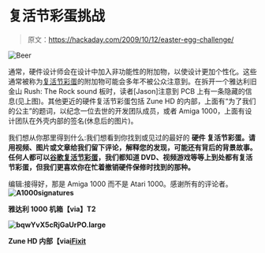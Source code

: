 # 复活节彩蛋挑战

> 原文：<https://hackaday.com/2009/10/12/easter-egg-challenge/>

![Beer](img/dfe1b5d55ad619e51433044697540ded.png "Beer")

通常，硬件设计师会在设计中加入非功能性的附加物，以使设计更加个性化。这些通常被称为[复活节彩蛋](http://en.wikipedia.org/wiki/Easter_egg_(media))的附加物可能会多年不被公众注意到。在拆开一个雅达利旧金山 Rush: The Rock sound 板时，读者[Jason]注意到 PCB 上有一条隐藏的信息(见上图)。其他更近的硬件复活节彩蛋包括 Zune HD 的内部，上面有“为了我们的公主”的题词，以纪念一位去世的开发团队成员，或者 Amiga 1000，上面有设计团队在外壳内部的签名(休息后的图片)。

我们想从你那里得到什么:我们想看到你找到或见过的最好的 **硬件 复活节彩蛋。请用视频、图片或文章给我们留下评论，解释您的发现，可能还有背后的背景故事。任何人都可以[谷歌复活节彩蛋](http://lmgtfy.com/?q=hardware+easter+eggs)，我们都知道 DVD、视频游戏等等上到处都有复活节彩蛋，但我们更喜欢你在忙着撤销硬件保修时找到的那种。**

编辑:接得好，那是 Amiga 1000 而不是 Atari 1000。感谢所有的评论者。
 **![A1000signatures](img/401e40e243c4d7e8d39d5d8c164f2e6d.png "A1000signatures")** 

**雅达利 1000 机箱【via】T2**

**![bqwYvX5cRjGaUrPO.large](img/6fb29e5f13a70ced8ea56f392b00d3c8.png "bqwYvX5cRjGaUrPO.large")**

**Zune HD 内部【via[iFixit](http://www.ifixit.com/Teardown/Microsoft-Zune-HD/1170/1)**
